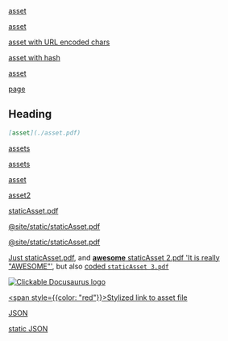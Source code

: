 [asset](https://example.com/asset.pdf)



[asset](./asset.pdf)

[asset with URL encoded chars](./asset%20%282%29.pdf)

[asset with hash](./asset.pdf#page=2)

[asset](asset.pdf)

[page](noUrl.md)

## Heading

```md
[asset](./asset.pdf)
```

[assets](!file-loader!./asset.pdf)

[assets](/github/!file-loader!/assets.pdf)

[asset](asset.pdf)

[asset2](/asset2.pdf)

[staticAsset.pdf](/staticAsset.pdf)

[@site/static/staticAsset.pdf](@site/static/staticAsset.pdf)

[@site/static/staticAsset.pdf](@site/static/staticAsset.pdf#page=2)

[Just staticAsset.pdf](/staticAsset.pdf), and [**awesome** staticAsset 2.pdf 'It is really "AWESOME"'](/staticAsset.pdf), but also [coded `staticAsset 3.pdf`](/staticAsset.pdf)

[![Clickable Docusaurus logo](./static/staticAssetImage.png)](/staticAssetImage.png)

[<span style={{color: "red"}}>Stylized link to asset file</span>](./asset.pdf)

[JSON](./data.json)

[static JSON](/static-json.json)
